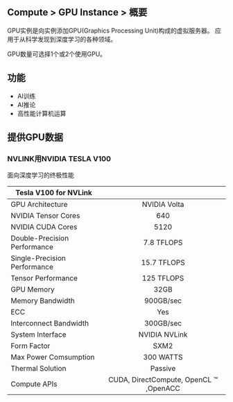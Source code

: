 ## Compute > GPU Instance > 概要

GPU实例是向实例添加GPU(Graphics Processing Unit)构成的虚拟服务器。
应用于从科学发现到深度学习的各种领域。

GPU数量可选择1个或2个使用GPU。

## 功能

* AI训练
* AI推论
* 高性能计算机运算

## 提供GPU数据

### NVLINK用NVIDIA TESLA V100

面向深度学习的终极性能

| Tesla V100 for NVLink |  |
| --- | :---: |
| GPU Architecture | NVIDIA Volta |
| NVIDIA Tensor Cores | 640 |
| NVIDIA CUDA Cores | 5120 |
| Double-Precision Performance | 7.8 TFLOPS |
| Single-Precision Performance | 15.7 TFLOPS |
| Tensor Performance | 125 TFLOPS |
| GPU Memory | 32GB |
| Memory Bandwidth | 900GB/sec |
| ECC | Yes |
| Interconnect Bandwidth | 300GB/sec |
| System Interface | NVIDIA NVLink |
| Form Factor | SXM2 |
| Max Power Comsumption | 300 WATTS |
| Thermal Solution | Passive |
| Compute APIs | CUDA, DirectCompute, OpenCL ™ ,OpenACC |
